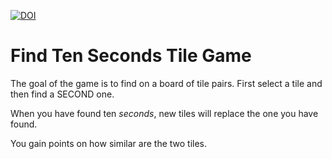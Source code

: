 [![DOI](https://zenodo.org/badge/DOI/10.5281/zenodo.13366421.svg)](https://doi.org/10.5281/zenodo.13366421)
# Find Ten Seconds Tile Game

The goal of the game is to find on a board of tile pairs. 
First select a tile and then find a SECOND one. 

When you have found ten *seconds*, new tiles will replace the one you have found. 

You gain points on how similar are the two tiles.
